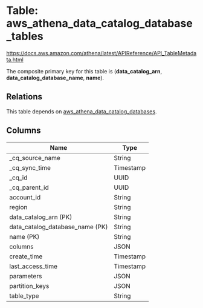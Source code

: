 # Table: aws_athena_data_catalog_database_tables

https://docs.aws.amazon.com/athena/latest/APIReference/API_TableMetadata.html

The composite primary key for this table is (**data_catalog_arn**, **data_catalog_database_name**, **name**).

## Relations

This table depends on [aws_athena_data_catalog_databases](aws_athena_data_catalog_databases).

## Columns

| Name          | Type          |
| ------------- | ------------- |
|_cq_source_name|String|
|_cq_sync_time|Timestamp|
|_cq_id|UUID|
|_cq_parent_id|UUID|
|account_id|String|
|region|String|
|data_catalog_arn (PK)|String|
|data_catalog_database_name (PK)|String|
|name (PK)|String|
|columns|JSON|
|create_time|Timestamp|
|last_access_time|Timestamp|
|parameters|JSON|
|partition_keys|JSON|
|table_type|String|